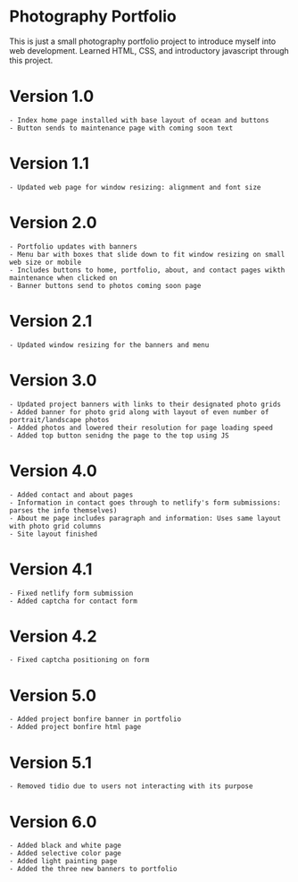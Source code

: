 # Photography Portfolio

This is just a small photography portfolio project to introduce myself into web development. Learned HTML, CSS, and introductory javascript through this project.

# Version 1.0
    - Index home page installed with base layout of ocean and buttons
    - Button sends to maintenance page with coming soon text

# Version 1.1
    - Updated web page for window resizing: alignment and font size

# Version 2.0
    - Portfolio updates with banners
    - Menu bar with boxes that slide down to fit window resizing on small web size or mobile
    - Includes buttons to home, portfolio, about, and contact pages wikth maintenance when clicked on
    - Banner buttons send to photos coming soon page

# Version 2.1
    - Updated window resizing for the banners and menu

# Version 3.0
    - Updated project banners with links to their designated photo grids
    - Added banner for photo grid along with layout of even number of portrait/landscape photos
    - Added photos and lowered their resolution for page loading speed
    - Added top button senidng the page to the top using JS

# Version 4.0
    - Added contact and about pages
    - Information in contact goes through to netlify's form submissions: parses the info themselves)
    - About me page includes paragraph and information: Uses same layout with photo grid columns
    - Site layout finished

# Version 4.1
    - Fixed netlify form submission
    - Added captcha for contact form

# Version 4.2
    - Fixed captcha positioning on form

# Version 5.0
    - Added project bonfire banner in portfolio
    - Added project bonfire html page

# Version 5.1
    - Removed tidio due to users not interacting with its purpose

# Version 6.0 
    - Added black and white page
    - Added selective color page
    - Added light painting page 
    - Added the three new banners to portfolio
